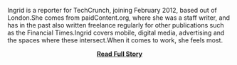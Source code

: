 <p>Ingrid is a reporter for TechCrunch, joining February 2012, based out of London.She comes from paidContent.org, where she was a staff writer, and has in the past also written freelance regularly for other publications such as the Financial Times.Ingrid covers mobile, digital media, advertising and the spaces where these intersect.When it comes to work, she feels most.</p>
<center><p><a href="http://techcrunch.com/2013/05/13/glympse-launches-its-first-api-to-put-location-sharing-into-any-app-or-platform/" style='padding:25px; font-sze:18px; font-weight: bold;'>Read Full Story</a></p></center>
